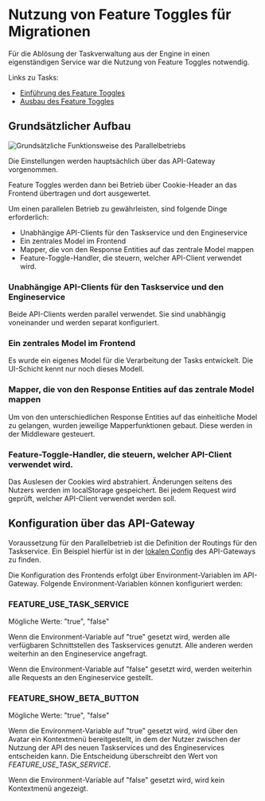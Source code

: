 # Nutzung von Feature Toggles für Migrationen

Für die Ablösung der Taskverwaltung aus der Engine in einen eigenständigen Service war die Nutzung von Feature Toggles
notwendig.

Links zu Tasks:

* [Einführung des Feature Toggles](feature-toggle-taskservice-integration)
* [Ausbau des Feature Toggles](feature-toggle-taskservice-integration)

## Grundsätzlicher Aufbau

![Grundsätzliche Funktionsweise des Parallelbetriebs](~@source/images/platform/guides/taskservice-integration/overview.png)

Die Einstellungen werden hauptsächlich über das API-Gateway vorgenommen.

Feature Toggles werden dann bei Betrieb über Cookie-Header an das Frontend übertragen und dort ausgewertet.

Um einen parallelen Betrieb zu gewährleisten, sind folgende Dinge erforderlich:

* Unabhängige API-Clients für den Taskservice und den Engineservice
* Ein zentrales Model im Frontend
* Mapper, die von den Response Entities auf das zentrale Model mappen
* Feature-Toggle-Handler, die steuern, welcher API-Client verwendet wird.

### Unabhängige API-Clients für den Taskservice und den Engineservice

Beide API-Clients werden parallel verwendet. Sie sind unabhängig voneinander und werden separat konfiguriert.

### Ein zentrales Model im Frontend

Es wurde ein eigenes Model für die Verarbeitung der Tasks entwickelt. Die UI-Schicht kennt nur noch dieses Modell.

### Mapper, die von den Response Entities auf das zentrale Model mappen

Um von den unterschiedlichen Response Entities auf das einheitliche Model zu gelangen, wurden jeweilige
Mapperfunktionen gebaut. Diese werden in der Middleware gesteuert.

### Feature-Toggle-Handler, die steuern, welcher API-Client verwendet wird.

Das Auslesen der Cookies wird abstrahiert. Änderungen seitens des Nutzers werden im localStorage gespeichert. Bei jedem
Request wird geprüft, welcher API-Client verwendet werden soll.

## Konfiguration über das API-Gateway

Voraussetzung für den Parallelbetrieb ist die Definition der Routings für den Taskservice. Ein Beispiel hierfür ist in
der [lokalen Config](https://github.com/it-at-m/digiwf-core/blob/dev/digiwf-gateway/src/main/resources/application-local.yml)
des API-Gateways zu finden.

Die Konfiguration des Frontends erfolgt über Environment-Variablen im API-Gateway. Folgende Environment-Variablen können
konfiguriert werden:

### FEATURE_USE_TASK_SERVICE

Mögliche Werte: "true", "false"

Wenn die Environment-Variable auf "true" gesetzt wird, werden alle verfügbaren Schnittstellen des Taskservices genutzt.
Alle anderen werden weiterhin an den Engineservice angefragt.

Wenn die Environment-Variable auf "false" gesetzt wird, werden weiterhin alle Requests an den Engineservice gestellt.

### FEATURE_SHOW_BETA_BUTTON

Mögliche Werte: "true", "false"

Wenn die Environment-Variable auf "true" gesetzt wird, wird über den Avatar ein Kontextmenü bereitgestellt, in dem der
Nutzer zwischen der Nutzung der API des neuen Taskservices und des Engineservices entscheiden kann. Die Entscheidung
überschreibt den Wert von _FEATURE_USE_TASK_SERVICE_.

Wenn die Environment-Variable auf "false" gesetzt wird, wird kein Kontextmenü angezeigt.